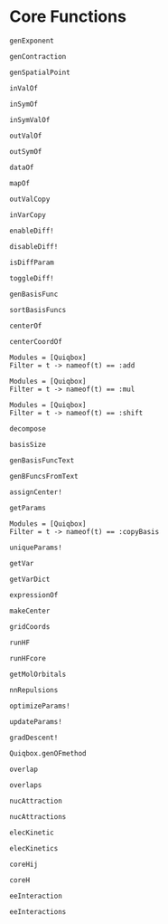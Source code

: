 # Core Functions

```@docs
genExponent
```

```@docs
genContraction
```

```@docs
genSpatialPoint
```

```@docs
inValOf
```

```@docs
inSymOf
```

```@docs
inSymValOf
```

```@docs
outValOf
```

```@doc
outSymOf
```

```@docs
dataOf
```

```@docs
mapOf
```

```@docs
outValCopy
```

```@docs
inVarCopy
```

```@docs
enableDiff!
```

```@docs
disableDiff!
```

```@docs
isDiffParam
```

```@docs
toggleDiff!
```

```@docs
genBasisFunc
```

```@docs
sortBasisFuncs
```

```@docs
centerOf
```

```@docs
centerCoordOf
```

```@autodocs
Modules = [Quiqbox]
Filter = t -> nameof(t) == :add
```

```@autodocs
Modules = [Quiqbox]
Filter = t -> nameof(t) == :mul
```

```@autodocs
Modules = [Quiqbox]
Filter = t -> nameof(t) == :shift
```

```@docs
decompose
```

```@docs
basisSize
```

```@docs
genBasisFuncText
```

```@docs
genBFuncsFromText
```

```@docs
assignCenter!
```

```@docs
getParams
```

```@autodocs
Modules = [Quiqbox]
Filter = t -> nameof(t) == :copyBasis
```

```@docs
uniqueParams!
```

```@docs
getVar
```

```@docs
getVarDict
```

```@docs
expressionOf
```


```@docs
makeCenter
```

```@docs
gridCoords
```


```@docs
runHF
```

```@docs
runHFcore
```

```@docs
getMolOrbitals
```

```@docs
nnRepulsions
```


```@docs
optimizeParams!
```

```@docs
updateParams!
```

```@docs
gradDescent!
```

```@docs
Quiqbox.genOFmethod
```


```@docs
overlap
```

```@docs
overlaps
```

```@docs
nucAttraction
```

```@docs
nucAttractions
```

```@docs
elecKinetic
```

```@docs
elecKinetics
```

```@docs
coreHij
```

```@docs
coreH
```

```@docs
eeInteraction
```

```@docs
eeInteractions
```